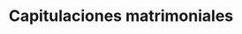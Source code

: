 ---
title: Capitulaciones matrimoniales
sidebar: 
  title: ¿Necesitas realizar una capitulación?
  text: <p>En la Notaría vilas te ayudamos a gestional tus capitulaciones.</p>
  btn_text: Contactar
service_type:
- Familia
---